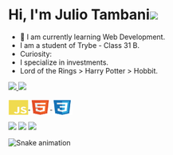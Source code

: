<h1 align="left">Hi, I'm Julio Tambani<img src="https://raw.githubusercontent.com/kaueMarques/kaueMarques/master/hi.gif" height="30px"></h1>

- 📖 I am currently learning Web Development.
- I am a student of Trybe - Class 31 B.
- Curiosity: 
- I specialize in investments.
- Lord of the Rings > Harry Potter > Hobbit.
<div>
  <a href="https://github.com/JulioTambani">
  <img height="140em" src="https://github-readme-stats.vercel.app/api?username=JulioTambani&show_icons=true&theme=highcontrast&include_all_commits=true&count_private=true"/>
  <img height="140em" src="https://github-readme-stats.vercel.app/api/top-langs/?username=JulioTambani&layout=compact&langs_count=7&theme=highcontrast"/>
</div>
<div style="display: inline_block"><br>
  <img align="center" alt="Math-Js" height="30" width="40" src="https://raw.githubusercontent.com/devicons/devicon/master/icons/javascript/javascript-plain.svg">
  <img align="center" alt="Math-HTML" height="30" width="40" src="https://raw.githubusercontent.com/devicons/devicon/master/icons/html5/html5-original.svg">
  <img align="center" alt="Math-CSS" height="30" width="40" src="https://raw.githubusercontent.com/devicons/devicon/master/icons/css3/css3-original.svg">
</div>
<p>
<div> 
  <a href = "mailto:julionmelo@outlook.com"><img src="https://img.shields.io/badge/-Gmail-%23333?style=for-the-badge&logo=gmail&logoColor=white" target="_blank"></a>
  <a href="https://www.linkedin.com/in/julionmelo/" target="_blank"><img src="https://img.shields.io/badge/-LinkedIn-%230077B5?style=for-the-badge&logo=linkedin&logoColor=white" target="_blank"></a>
  <a href = "mailto:julionmelo@outlook.com"><img src="https://img.shields.io/badge/TikTok-000000?style=for-the-badge&logo=tiktok&logoColor=white" target="_blank"></a>

![Snake animation](https://github.com/JulioTambani/JulioTambani/blob/output/github-contribution-grid-snake.svg)
</div>
